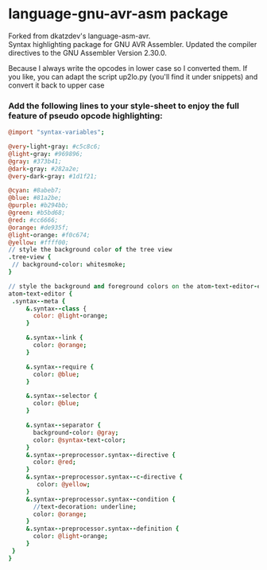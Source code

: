 # language-gnu-avr-asm package
Forked from dkatzdev's language-asm-avr.  
Syntax highlighting package for GNU AVR Assembler. 
Updated the compiler directives to the GNU Assembler Version 2.30.0.

Because I always write the opcodes in lower case so I converted them.
If you like, you can adapt the script up2lo.py (you'll find it under snippets) and convert it back to upper case

### Add the following lines to your style-sheet to enjoy the full feature of pseudo opcode highlighting:

```coffee
@import "syntax-variables";

@very-light-gray: #c5c8c6;
@light-gray: #969896;
@gray: #373b41;
@dark-gray: #282a2e;
@very-dark-gray: #1d1f21;

@cyan: #8abeb7;
@blue: #81a2be;
@purple: #b294bb;
@green: #b5bd68;
@red: #cc6666;
@orange: #de935f;
@light-orange: #f0c674;
@yellow: #ffff00;
// style the background color of the tree view
.tree-view {
 // background-color: whitesmoke;
}

// style the background and foreground colors on the atom-text-editor-element itself
atom-text-editor {
 .syntax--meta {
     &.syntax--class {
       color: @light-orange;
     }

     &.syntax--link {
       color: @orange;
     }

     &.syntax--require {
       color: @blue;
     }

     &.syntax--selector {
       color: @blue;
     }

     &.syntax--separator {
       background-color: @gray;
       color: @syntax-text-color;
     }
     &.syntax--preprocessor.syntax--directive {
       color: @red;
     }
     &.syntax--preprocessor.syntax--c-directive {
        color: @yellow;
     }
     &.syntax--preprocessor.syntax--condition {
       //text-decoration: underline;
       color: @orange;
     }
     &.syntax--preprocessor.syntax--definition {
       color: @light-orange;
     }
 }
}
```
